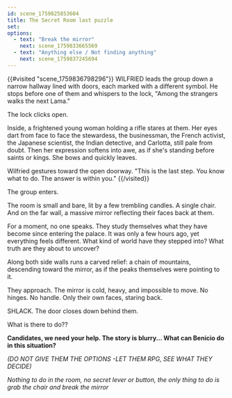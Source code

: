 ```yaml
---
id: scene_1759825853604
title: The Secret Room last puzzle
set:
options:
  - text: "Break the mirror"
    next: scene_1759833665569
  - text: "Anything else / Not finding anything"
    next: scene_1759837245694
---
```


{{#visited "scene_1759836798296"}}
WILFRIED leads the group down a narrow hallway lined with doors, each marked with a different symbol.
He stops before one of them and whispers to the lock,
"Among the strangers walks the next Lama."

The lock clicks open.

Inside, a frightened young woman holding a rifle stares at them. Her eyes dart from face to face the stewardess, the businessman, the French activist, the Japanese scientist, the Indian detective, and Carlotta, still pale from doubt. Then her expression softens into awe, as if she's standing before saints or kings.
She bows and quickly leaves.

Wilfried gestures toward the open doorway.
"This is the last step. You know what to do. The answer is within you."
{{/visited}}

The group enters.

The room is small and bare, lit by a few trembling candles. A single chair. And on the far wall, a massive mirror reflecting their faces back at them.

For a moment, no one speaks.
They study themselves what they have become since entering the palace.
It was only a few hours ago, yet everything feels different.
What kind of world have they stepped into?
What truth are they about to uncover?

Along both side walls runs a carved relief: a chain of mountains, descending toward the mirror, as if the peaks themselves were pointing to it.

They approach.
The mirror is cold, heavy, and impossible to move.
No hinges. No handle.
Only their own faces, staring back.

SHLACK. The door closes down behind them. 

What is there to do??

**Candidates, we need your help. The story is blurry... What can Benicio do in this situation?**

*(DO NOT GIVE THEM THE OPTIONS -LET THEM RPG, SEE WHAT THEY DECIDE)*

*Nothing to do in the room, no secret lever or button, the only thing to do is grab the chair and break the mirror*